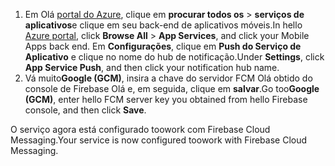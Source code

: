 
1. <span data-ttu-id="2c5d0-101">Em Olá [portal do Azure](https://portal.azure.com/), clique em **procurar todos os** > **serviços de aplicativos**e clique em seu back-end de aplicativos móveis.</span><span class="sxs-lookup"><span data-stu-id="2c5d0-101">In hello [Azure portal](https://portal.azure.com/), click **Browse All** > **App Services**, and click your Mobile Apps back end.</span></span> <span data-ttu-id="2c5d0-102">Em **Configurações**, clique em **Push do Serviço de Aplicativo** e clique no nome do hub de notificação.</span><span class="sxs-lookup"><span data-stu-id="2c5d0-102">Under **Settings**, click **App Service Push**, and then click your notification hub name.</span></span>
2. <span data-ttu-id="2c5d0-103">Vá muito**Google (GCM)**, insira a chave do servidor FCM Olá obtido do console de Firebase Olá e, em seguida, clique em **salvar**.</span><span class="sxs-lookup"><span data-stu-id="2c5d0-103">Go too**Google (GCM)**, enter hello FCM server key you obtained from hello Firebase console, and then click **Save**.</span></span>

<span data-ttu-id="2c5d0-104">O serviço agora está configurado toowork com Firebase Cloud Messaging.</span><span class="sxs-lookup"><span data-stu-id="2c5d0-104">Your service is now configured toowork with Firebase Cloud Messaging.</span></span>

<!-- URLs. -->

<!-- images -->
